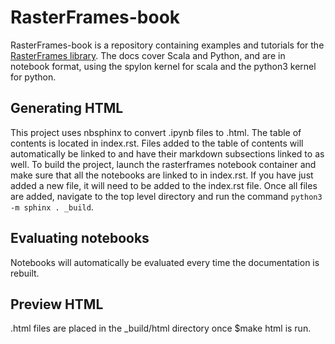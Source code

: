 # RasterFrames-book

RasterFrames-book is a repository containing examples and tutorials for the [RasterFrames library](https://github.com/locationtech/rasterframes).
The docs cover Scala and Python, and are in notebook format, using the spylon kernel for scala and the python3 kernel for python.

## Generating HTML

This project uses nbsphinx to convert .ipynb files to .html. The table of contents is located in index.rst. Files added to the table of contents will automatically be linked to and have their markdown subsections linked to as well. To build the project, launch the rasterframes notebook container and make sure that all the notebooks are linked to in index.rst. If you have just added a new file, it will need to be added to the index.rst file. Once all files are added, navigate to the top level directory and run the command `python3 -m sphinx . _build`.

## Evaluating notebooks

Notebooks will automatically be evaluated every time the documentation is rebuilt. 

## Preview HTML

.html files are placed in the _build/html directory once $make html is run.
